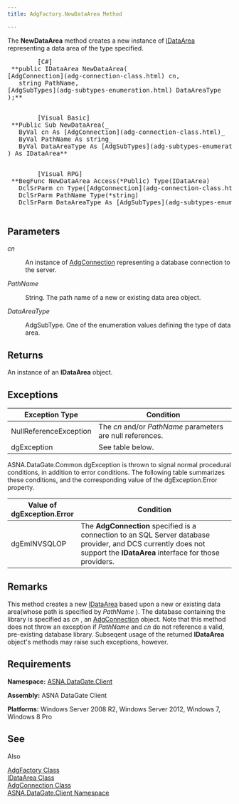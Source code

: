 ```yaml
---
title: AdgFactory.NewDataArea Method

---
```


The **NewDataArea** method creates a new instance of [IDataArea](idataarea-class.html) representing a data area of the type specified.
<pre class="prettyprint">
        <span class="lang">[C#]</span>
 **public IDataArea NewDataArea(
[AdgConnection](adg-connection-class.html) cn,
   string PathName,
[AdgSubTypes](adg-subtypes-enumeration.html) DataAreaType
);** 
      </pre>
<pre class="prettyprint">
        <span class="lang">[Visual Basic] </span>
 **Public Sub NewDataArea(_ 
   ByVal cn As [AdgConnection](adg-connection-class.html)_
   ByVal PathName As string_ 
   ByVal DataAreaType As [AdgSubTypes](adg-subtypes-enumeration.html)
) As IDataArea** 
      </pre>
<pre class="prettyprint">
        <span class="lang">[Visual RPG]</span>
 **BegFunc NewDataArea Access(*Public) Type(IDataArea)
   DclSrParm cn Type([AdgConnection](adg-connection-class.html))
   DclSrParm PathName Type(*string)
   DclSrParm DataAreaType As [AdgSubTypes](adg-subtypes-enumeration.html)** 
      </pre>

## Parameters

<dl>
        <dt />
</dl>

*cn* 
<dl>
        <dd>

An instance of [AdgConnection](adg-connection-class.html) representing a database connection to the server.
</dd>
        <dt />
</dl>

*PathName* 
<dl>
        <dd>

String. The path name of a new or existing data area object.
</dd>
        <dt />
</dl>

*DataAreaType* 
<dl>
        <dd>

AdgSubType. One of the enumeration values defining the type of data area.
</dd>
</dl>

## Returns

An instance of an **IDataArea** object.
## Exceptions



| Exception Type | Condition |
| ---- | ---- |
| NullReferenceException | The *cn* and/or *PathName* parameters are null references. |
| dgException | See table below. |



ASNA.DataGate.Common.dgException is thrown to signal normal procedural conditions, in addition to error conditions. The following table summarizes these conditions, and the corresponding value of the dgException.Error property.


| Value of 								<br /> 								dgException.Error | Condition |
| ---- | ---- |
| dgEmINVSQLOP | The **AdgConnection** specified is a connection to an SQL Server database provider, and DCS currently does not support the **IDataArea** interface for those providers. |



## Remarks

This method creates a new [IDataArea](idataarea-class.html) based upon a new or existing data area(whose path is specified by *PathName* ). The database containing the library is specified as *cn* , an [ AdgConnection](adg-connection-class-state-property.html) object. Note that this method does not throw an exception if *PathName* and *cn* do not reference a valid, pre-existing database library. Subseqent usage of the returned **IDataArea** object's methods may raise such exceptions, however. 
## Requirements

<span> **Namespace:** [ASNA.DataGate.Client](datagate-client-namespace.html) </span> 

<span> **Assembly:** ASNA DataGate Client</span> 

<span> **Platforms:** Windows Server 2008 R2, Windows Server 2012, Windows 7, Windows 8</span> Pro
## See 
Also


[AdgFactory Class](adg-factory-class.html)
      <br />
[IDataArea Class](idataarea-class.html)
      <br />
[AdgConnection Class](adg-connection-class.html)
      <br />
[ASNA.DataGate.Client Namespace](datagate-client-namespace.html)

